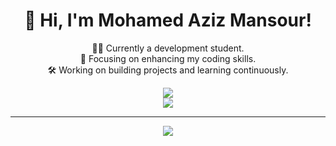 <div align="center">

# 👋 Hi, I'm Mohamed Aziz Mansour!


👨‍💻 Currently a development student.<br>🚀 Focusing on enhancing my coding skills.<br>🛠️ Working on building projects and learning continuously.

![](https://nirzak-streak-stats.vercel.app/?user=Kirazul&theme=dark&hide_border=false)<br/>
![](https://github-readme-stats.vercel.app/api/top-langs/?username=Kirazul&theme=dark&hide_border=false&include_all_commits=true&count_private=false&layout=compact)

---

[![](https://visitcount.itsvg.in/api?id=Kirazul&icon=0&color=0)](https://visitcount.itsvg.in)

<!-- Proudly created with GPRM ( https://gprm.itsvg.in ) -->

</div>
